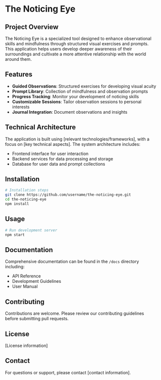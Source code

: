 # The Noticing Eye

## Project Overview
The Noticing Eye is a specialized tool designed to enhance observational skills and mindfulness through structured visual exercises and prompts. This application helps users develop deeper awareness of their surroundings and cultivate a more attentive relationship with the world around them.

## Features
- **Guided Observations**: Structured exercises for developing visual acuity
- **Prompt Library**: Collection of mindfulness and observation prompts
- **Progress Tracking**: Monitor your development of noticing skills
- **Customizable Sessions**: Tailor observation sessions to personal interests
- **Journal Integration**: Document observations and insights

## Technical Architecture
The application is built using [relevant technologies/frameworks], with a focus on [key technical aspects]. The system architecture includes:
- Frontend interface for user interaction
- Backend services for data processing and storage
- Database for user data and prompt collections

## Installation
```bash
# Installation steps
git clone https://github.com/username/the-noticing-eye.git
cd the-noticing-eye
npm install
```

## Usage
```bash
# Run development server
npm start
```

## Documentation
Comprehensive documentation can be found in the `/docs` directory including:
- API Reference
- Development Guidelines
- User Manual

## Contributing
Contributions are welcome. Please review our contributing guidelines before submitting pull requests.

## License
[License information]

## Contact
For questions or support, please contact [contact information].
